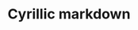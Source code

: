 ---
title: "Cyrillic markdown"
format: pdf
pdf-engine: lualatex
mainfont: Arial
sansfont: Arial
monofont: Arial
editor: visual
---